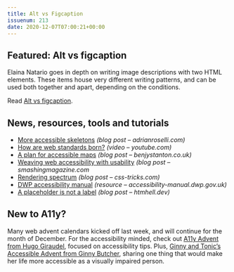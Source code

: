 ```yaml
---
title: Alt vs Figcaption
issuenum: 213
date: 2020-12-07T07:00:21+00:00
---
```


## Featured: Alt vs figcaption

Elaina Natario goes in depth on writing image descriptions with two HTML elements. These items house very different writing patterns, and can be used both together and apart, depending on the conditions.

Read [Alt vs figcaption](https://thoughtbot.com/blog/alt-vs-figcaption).

## News, resources, tools and tutorials

* [More accessible skeletons](https://adrianroselli.com/2020/11/more-accessible-skeletons.html) _(blog post – adrianroselli.com)_
* [How are web standards born?](https://www.youtube.com/watch?v=DPN6SGTiEf0) _(video – youtube.com)_
* [A plan for accessible maps](https://www.benjystanton.co.uk/blog/a-plan-for-accessible-maps/) _(blog post – benjystanton.co.uk)_
* [Weaving web accessibility with usability](https://www.smashingmagazine.com/2020/11/weaving-web-accessibility-usability/) _(blog post – smashingmagazine.com_
* [Rendering spectrum](https://css-tricks.com/rendering-spectrum/) _(blog post – css-tricks.com)_
* [DWP accessibility manual](https://accessibility-manual.dwp.gov.uk) _(resource – accessibility-manual.dwp.gov.uk)_
* [A placeholder is not a label](https://www.htmhell.dev/24-a-placeholder-is-not-a-label/) _(blog post – htmhell.dev)_

## New to A11y?

Many web advent calendars kicked off last week, and will continue for the month of December. For the accessibility minded, check out [A11y Advent from Hugo Giraudel](https://hugogiraudel.com/2020/12/01/a11y-advent-calendar/), focused on accessibility tips. Plus, [Ginny and Tonic’s Accessible Advent from Ginny Butcher](https://twitter.com/search?q=%23AccessibleAdvent%20from%3AGinnyAndT&src=my_bum&f=live), sharing one thing that would make her life more accessible as a visually impaired person.